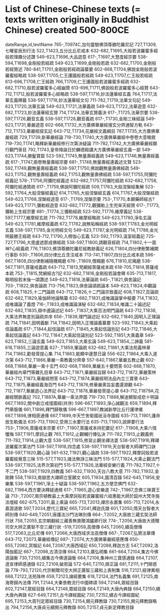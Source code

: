 # List of Chinese-Chinese texts (= texts written originally in Buddhist Chinese) created 500-800CE
dateRange,id,textName
765-,T0974C,加句靈驗佛頂尊勝陀羅尼記
727,T1309,七曜星辰別行法
522,T1423,五分比丘尼戒本
632-682,T1695,大般若波羅蜜多經般若理趣分述讚
549-623,T1696,大品遊意
617-,T1697,大慧度經宗要
538-594,T1698,金剛般若經疏
549-623,T1699,金剛般若疏
632-682,T1700,金剛般若經贊述
780-841,T1701,金剛般若經疏論纂要
602-668,T1704,佛說金剛般若波羅蜜經略疏
538-597,T1705,仁王護國般若經疏
549-623,T1707,仁王般若經疏
613-696,T1708,仁王經疏
766,T1709,仁王護國般若波羅蜜多經疏
632-682,T1710,般若波羅蜜多心經幽贊
613-696,T1711,佛說般若波羅蜜多心經贊
643-712,T1712,般若波羅蜜多心經略疏
538-597,T1716,妙法蓮華經玄義
764,T1717,法華玄義釋籤
538-597,T1718,妙法蓮華經文句
711-782,T1719,法華文句記
549-623,T1720,法華玄論
549-623,T1721,法華義疏
549-623,T1722,法華遊意
632-682,T1723,妙法蓮華經玄贊
714,T1724,法華玄贊義決
617-,T1725,法華宗要
538-597,T1726,觀音玄義
538-597,T1728,觀音義疏
617-,T1730,金剛三昧經論
549-623,T1731,華嚴遊意
602-668,T1732,大方廣佛華嚴經搜玄分齊通智方軌
643-712,T1733,華嚴經探玄記
643-712,T1734,花嚴經文義綱目
787,T1735,大方廣佛華嚴經疏
729,T1739,新華嚴經論
719-730,T1740,大方廣佛華嚴經中卷卷大意略敘
719-730,T1741,略釋新華嚴經修行次第決疑論
711-782,T1742,大方廣佛華嚴經願行觀門骨目
792,T1743,皇帝降誕日於麟德殿講大方廣佛華嚴經玄義一部
549-623,T1744,勝鬘寶窟
523-592,T1745,無量壽經義疏
549-623,T1746,無量壽經義疏
617-,T1747,兩卷無量壽經宗要
681-,T1748,無量壽經連義述文贊
523-592,T1749,觀無量壽經義疏
538-597,T1750,佛說觀無量壽佛經疏
549-623,T1752,觀無量壽經義疏
662,T1753,觀無量壽佛經疏
538-597,T1755,阿彌陀經義記
578-,T1756,阿彌陀經義述
632-682,T1757,阿彌陀經疏
632-682,T1758,阿彌陀經通贊疏
617-,T1759,佛說阿彌陀經疏
509,T1763,大般涅槃經集解
523-592,T1764,大般涅槃經義記
614,T1765,大般涅槃經玄義
614,T1767,大般涅槃經疏
549-623,T1768,涅槃經遊意
617-,T1769,涅槃宗要
753-,T1770,本願藥師經古?
549-623,T1771,彌勒經遊意
632-682,T1772,觀彌勒上生兜率天經贊
617-,T1773,彌勒上生經宗要
681-,T1774,三彌勒經疏
523-592,T1776,維摩義記
538-597,T1777,維摩經玄疏
711-782,T1778,維摩經略疏
549-623,T1780,淨名玄論
549-623,T1781,維摩經義疏
672,T1782,說無垢稱經疏
538-597,T1783,金光明經玄義
538-597,T1785,金光明經文句
549-623,T1787,金光明經疏
714,T1788,金光明最勝王經疏
643-712,T1790,入楞伽心玄義
523-592,T1793,溫室經義記
725-727,T1796,大毘盧遮那成佛經疏
538-597,T1800,請觀音經疏
714,T1802,十一面神?心經義疏
776,T1803,佛頂尊勝陀羅尼經教跡義記
626,T1804,四分律刪繁補闕行事鈔
630-,T1806,四分律比丘含注戒本
713-741,T1807,四分比丘戒本疏
596-667,T1808,四分律刪補隨機羯磨
676-,T1809,僧羯磨
676,T1810,尼羯磨
538-567,T1811,菩薩戒義疏
643-712,T1813,梵網經菩薩戒本疏
618-705,T1814,菩薩戒本疏
753-,T1815,梵網經古?記
632-682,T1816,金剛般若論會釋
635-713,T1817,略明般若末後一頌讚述
549-623,T1818,法華論疏
645-,T1821,俱舍論記
703-,T1822,俱舍論疏
713-756,T1823,俱舍論頌疏論本
549-623,T1824,中觀論疏
608,T1825,十二門論疏
643-712,T1826,十二門論宗致義記
608,T1827,百論疏
632-682,T1829,瑜伽師地論略纂
632-682,T1831,成唯識論掌中樞要
714,T1832,成唯識論了義燈
716-,T1833,成唯識論演秘
632-682,T1834,唯識二十論述記
632-682,T1835,辯中邊論述記
645-,T1837,大乘百法明門論疏
643-712,T1838,大乘法界無差別論疏并序
656-,T1839,理門論述記
632-682,T1840,因明入正理論疏
714,T1841,因明義斷
714,T1842,因明入正理論義纂要
523-592,T1843,大乘起信論義疏
617-,T1844,起信論疏
617-,T1845,大乘起信論別記
643-712,T1846,大乘起信論義記
643-712,T1847,大乘起信論別記
523-592,T1851,大乘義章
549-623,T1852,三論玄義
549-623,T1853,大乘玄論
549-623,T1854,二諦義
581-618,T1855,三論遊意義
627-,T1859,肇論疏
632-682,T1861,大乘法苑義林章
714,T1862,勸發菩提心集
714,T1863,能顯中邊慧日論
556-622,T1864,大乘入道次第
643-712,T1866,華嚴一乘教義分齊章
557-640,T1867,華嚴五教止觀
602-668,T1868,華嚴一乘十玄門
602-668,T1869,華嚴五十要問答
602-668,T1870,華嚴經內章門等雜孔目章
643-712,T1871,華嚴經旨歸
643-712,T1872,華嚴策林
643-712,T1873,華嚴經問答
643-712,T1874,華嚴經明法品內立三寶章
643-712,T1875,華嚴經義海百門
643-712,T1876,修華嚴奧旨妄盡還源觀
643-712,T1877,華嚴遊心法界記
643-712,T1878,華嚴發菩提心章
643-712,T1879A,花嚴經關脈義記
702,T1887A,華嚴一乘法界圖
719-730,T1888,解迷顯智成悲十明論
667,T1892,關中創立戒壇圖經(并序)
596-667,T1893,淨心誡觀法
659,T1894,釋門章服儀
661,T1896,釋門歸敬儀
596-667,T1897,教誡新學比丘行護律儀
667,T1898,律相感通傳
667,T1899,中天竺舍衛國祇洹寺圖經
635-713,T1901,護命放生軌儀法
635-713,T1902,受用三水要行法
635-713,T1903,說罪要行法
753-,T1906,菩薩戒本宗要
617-,T1907,菩薩戒本持犯要記
617-,T1908,大乘六情懺悔
597,T1911,摩訶止觀
765,T1912,止觀輔行傳弘決
711-782,T1913,止觀義例
711-782,T1914,止觀大意
538-597,T1915,修習止觀坐禪法耍
538-597,T1916,釋禪波羅蜜次第法門
538-597,T1918,四念處
538-597,T1919,天台智者大師禪門口訣
538-597,T1920,觀心論
561-632,T1921,觀心論疏
538-597,T1922,釋摩訶般若波羅蜜經覺意三昧
515-577,T1923,諸法無諍三昧法門
515-577,T1924,大乘止觀法門
538-597,T1925,法界次第初門
515-577,T1926,法華經安樂行義
711-782,T1927,十不二門
538-597,T1929,四教義
561-632,T1930,天台八教大意
711-782,T1932,金剛錍
558,T1933,南嶽思大禪師立誓願文
605,T1934,國清百錄
562-645,T1958,安樂集
538-597,T1961,淨土十疑論
538-597,T1962,五方便念佛門
632-682,T1964,西方要決釋疑通規
617-,T1965,遊心安樂道
742-,T1967,念佛三昧寶王論
713-,T2007,南宗頓教最上大乘摩訶般若波羅蜜經六祖惠能大師於韶州大梵寺施法壇經
662-675,T2011,最上乘論
665-713,T2013,禪宗永嘉集
665-713,T2014,永嘉證道歌
597,T2034,歷代三寶紀
665,T2041,釋迦氏譜
601,T2050,隋天台智者大師別傳
640-649,T2051,唐護法沙門法琳別傳
664-,T2052,大唐故三藏玄奘法師行狀
758,T2055,玄宗朝翻經三藏善無畏贈鴻臚卿行狀
774-,T2056,大唐故大德贈司空大辨正廣智不空三藏行狀
-519,T2059,高僧傳
645,T2060,續高僧傳
517,T2063,比丘尼傳
691,T2066,大唐西域求法高僧傳
667-,T2067,弘贊法華傳
643-712,T2073,華嚴經傳記
687-,T2074,大方廣佛華嚴經感應傳
650-655,T2082,冥報記
646,T2087,大唐西域記
650,T2088,釋迦方志
547,T2092,洛陽伽藍記
667-,T2098,古清涼傳
664,T2103,廣弘明集
661-664,T2104,集古今佛道論衡
730,T2105,續集古今佛道論衡
664,T2106,集神州三寶感通錄
664,T2107,道宣律師感通錄
622,T2109,破邪論
572-640,T2110,辯正論
681,T2111,十門辯惑論
778-793,T2120,代宗朝贈司空大辨正廣智三藏和上表制集
516,T2121,經律異相
668,T2122,法苑珠林
659,T2123,諸經要集
618,T2124,法門名義集
691,T2125,南海寄歸內法傳
791,T2144,大秦景教流行中國碑頌
594,T2146,眾經目錄
602,T2147,眾經目錄
664,T2148,眾經目錄
664,T2149,大唐內典錄
664,T2150,續大唐內典錄
627-649,T2151,古今譯經圖紀
730,T2152,續古今譯經圖紀
695,T2153,大周刊定眾經目錄
730,T2154,開元釋教錄
730,T2155,開元釋教錄略出
794,T2156,大唐貞元續開元釋教錄
800,T2157,貞元新定釋教目錄

